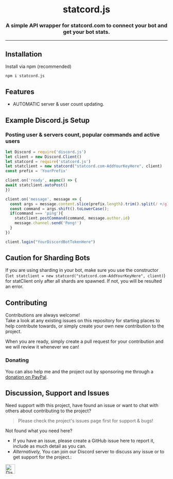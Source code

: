 <h1 align="center" id="statcordjs">
    statcord.js
</h1>

<h3 align="center">A simple API wrapper for statcord.com to connect your bot and get your bot stats.</h3>



----

<!-- Content -->
## Installation

Install via npm (recommended)

```shell
npm i statcord.js
```

## Features

* AUTOMATIC server & user count updating.


## Example Discord.js Setup

### Posting user & servers count, popular commands and active users
```js
let Discord = require('discord.js')
let client = new Discord.Client()
let statcord = require('statcord.js')
let statclient = new statcord("statcord.com-AddYourKeyHere", client)
const prefix = 'YourPrefix'

client.on('ready', async() => {
await statclient.autoPost()
})

client.on('message', message => {
  const args = message.content.slice(prefix.length).trim().split(/ +/g);
  const command = args.shift().toLowerCase();
  if(command === 'ping'){
    statclient.postCommand(command, message.author.id)
    message.channel.send('Pong!')
  }
})

client.login("YourDiscordBotTokenHere")
```

## Caution for Sharding Bots

If you are using sharding in your bot, make sure you use the constructor (`let statclient = new statcord("statcord.com-AddYourKeyHere", client)`) for statClient only after all shards are spawned. If not, you will be resulted an error.


## Contributing

Contributions are always welcome!\
Take a look at any existing issues on this repository for starting places to help contribute towards, or simply create your own new contribution to the project.

When you are ready, simply create a pull request for your contribution and we will review it whenever we can!

### Donating

You can also help me and the project out by sponsoring me through a [donation on PayPal](http://paypal.me/labdiscord).


## Discussion, Support and Issues

Need support with this project, have found an issue or want to chat with others about contributing to the project?
> Please check the project's issues page first for support & bugs!

Not found what you need here?

* If you have an issue, please create a GitHub issue here to report it, include as much detail as you can.
* _Alternatively,_ You can join our Discord server to discuss any issue or to get support for the project.:

<a href="http://statcord.com/discord" target="_blank">
    <img src="https://discordapp.com/api/guilds/608711879858192479/embed.png" alt="Discord" height="30">
</a>
